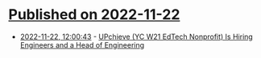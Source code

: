 # [Published on 2022-11-22](index.md)

* [2022-11-22, 12:00:43](https://news.ycombinator.com/item?id=33704804) - [UPchieve (YC W21 EdTech Nonprofit) Is Hiring Engineers and a Head of Engineering](https://upchieve.welcomekit.co/)
